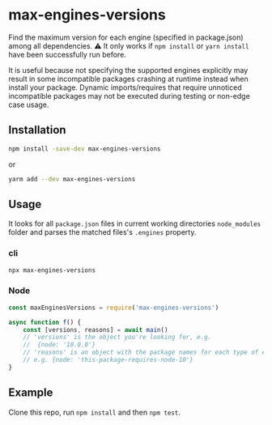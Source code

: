 # max-engines-versions

Find the maximum version for each engine (specified in package.json) among all dependencies.
:warning: It only works if `npm install` or `yarn install` have been successfully run before.

It is useful because not specifying the supported engines explicitly may result in some incompatible packages crashing at runtime instead when install your package. Dynamic imports/requires that require unnoticed incompatible packages may not be executed during testing or non-edge case usage.


## Installation

```bash
npm install -save-dev max-engines-versions
```

or

```bash
yarm add --dev max-engines-versions
```


## Usage

It looks for all `package.json` files in current working directories `node_modules` folder and parses the matched files's `.engines` property.

### cli

```bash
npx max-engines-versions
```

### Node

```javascript
const maxEnginesVersions = require('max-engines-versions')

async function f() {
    const [versions, reasons] = await main()
    // 'versions' is the object you're looking for, e.g.
    //  {node: '10.0.0'}
    // 'reasons' is an object with the package names for each type of engine,
    // e.g. {node: 'this-package-requires-node-10'}
}
```


## Example

Clone this repo, run `npm install` and then `npm test`.
